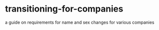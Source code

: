 # transitioning-for-companies
a guide on requirements for name and sex changes for various companies
